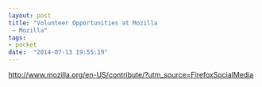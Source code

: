 ```yaml
---
layout: post
title: "Volunteer Opportunities at Mozilla
 — Mozilla"
tags:
- pocket
date:  "2014-07-13 19:55:19"
---
```


http://www.mozilla.org/en-US/contribute/?utm_source=FirefoxSocialMedia

